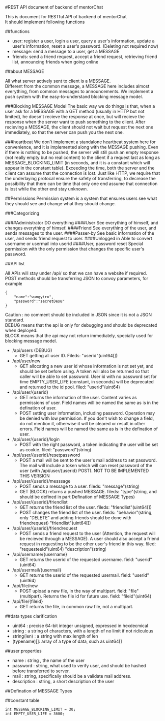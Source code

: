 #REST API document of backend of mentorChat

This is document for RESTful API of backend of mentorChat  
It should implement following functions  

##functions
- user: register a user, login a user, query a user's information, update a user's information, reset a user's password. (Deleting not required now)
- message: send a message to a user, get a MESSAGE
- friends: send a friend request, accept a friend request, retrieving friend list, announcing friends when going online

##about MESSAGE

All what server actively sent to client is a MESSAGE.  
Different from the common message, a MESSAGE here includes almost everything, from common messages to announcements. We implement a push system with the easy-to-understand blocking message model.  

###Blocking MESSAGE Model
The basic way we do things is that, when a user ask for a MESSAGE with a GET method (usually in HTTP but not limited), he doesn't recieve the response at once, but will recieve the response when the server want to push something to the client. After recieving a MESSAGE, the client should not wait but request the next one immediately, so that the server can push you the next one.

###heartbeat
We don't implement a standalone heartbeat system here for convenience, and it is implemented along with the MESSAGE pushing. Even if there is nothing to be pushed, the server will still push an empty response (not really empty but no real content) to the client if a request last as long as MESSAGE_BLOCKING_LIMIT (in seconds, and it is a constant which will appear in the constant table). Exceeding the time, both the server and the client can assume that the connection is lost. Just like HTTP, we require that the underlaying protocal ensure the safety of transferring, to decrease the possibility that there can be time that only one end assume that connection is lost while the other end stay unknown.

##Permissions
Permission system is a system that ensures users see what they should see and change what they should change.

###Categorizing

####Administrator
DO everything
####User
See everything of himself, and changes everything of himsef.
####Friend
See everything of the user, and sends messages to the user.
####Passer-by
See basic information of the user, and sends friend request to user.
####Unlogged in
Able to convert username or usermail into userid
####User, password reset
Special permission with the only permission that changes the specific user's password.

##API list

All APIs will stay under /api/ so that we can have a website if required.  
POST methods should be transferring JSON to convoy parameters, for example 
	
	{
		"name":"wangyiru",
		"password":"secretDesu"
	}

Caution : no comment should be included in JSON since it is not a JSON standard.  
DEBUG means that the api is only for debugging and should be deprecated when deployed.  
BLOCK means that the api may not return immediately, specially used for blocking message model.  

+ /api/users (DEBUG)
	- GET getting all user ID. Fileds: "userid"(uint64[])
+ /api/user/new
	- GET allocating a new user id whose information is not set yet, and should be set before using. A token will also be returned so that caller will be able to set password. User id with no password set for time EMPTY_USER_LIFE (constant, in seconds) will be deprecated and returned to the id pool. filed: "userid"(uint64)
+ /api/user/{userid}
	- GET returns the information of the user. Content varies as permissions of user. Field names will be named the same as is in the defination of user. 
	- POST setting user information, including password. Operation may be denied with low permission. If you don't wish to change a field, do not mention it, otherwise it will be cleared or result in other errors. Field names will be named the same as is in the defination of user. 
+ /api/user/{userid}/login
	- POST with the right password, a token indicating the user will be set as cookie. filed: "password"(string)
+ /api/user/{userid}/resetpassword
	- POST a mail will be sent to the user's mail address to set password. The mail will include a token which will can reset password of the user (with /api/user/{userid} POST). NOT TO BE IMPLEMENTED THIS VERSION
+ /api/user/{userid}/messsage
	- POST sends a message to a user. fileds: "message"(string)
	- GET (BLOCK) returns a pushed MESSAGE. fileds: "type"(string, and should be defined in part Defination of MESSAGE Types)
+ /api/user/{userid}/friendlist
	- GET returns the friend list of the user. fileds: "friendlist"(uint64[])
	- POST changes the friend list of the user. fields: "behavior"(string, only "DELETE" and adding friends should be done with friendrequest) "friendlist"(uint64[])
+ /api/user/{userid}/friendrequest
	- POST sends a friend request to the user (Attention, the request will be recieved through a MESSAGE). A user should also accept a friend request in requesting to be the other user's friend in this way. filed: "requesteeid"(uint64) "description"(string)
+ /api/username/{username}
	- GET returns the userid of the requested username. field: "userid"(uint64)
+ /api/usermail/{usermail}
	- GET returns the userid of the requested usermail. field: "userid"(uint64)
+ /api/file/new
	- POST upload a new file, in the way of multipart. field: "file"(multipart). Returns the file id for future use. field: "fileid"(uint64)
+ /api/file/{fileid}
	- GET returns the file, in common raw file, not a multipart.


##data types clarification

+ uint64 : precise 64-bit integer unsigned, expressed in hexdecmical
+ string : a string of characters, with a length of no limit if not ridiculous
+ string(len) : a string with max length of len
+ (typename)[]: array of a type of data, such as uint64[]

##user properties
+ name : string , the name of the user
+ password : string, what used to verify user, and should be hashed before transferred to server.
+ mail : string, specifically should be a validate mail address. 
+ description : string, a short description of the user

##Defination of MESSAGE Types

##constant table

	int MESSAGE_BLOCKING_LIMIT = 30;
	int EMPTY_USER_LIFE = 3600;